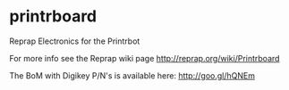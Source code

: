 printrboard
===========

Reprap Electronics for the Printrbot

For more info see the Reprap wiki page http://reprap.org/wiki/Printrboard

The BoM with Digikey P/N's is available here: http://goo.gl/hQNEm

